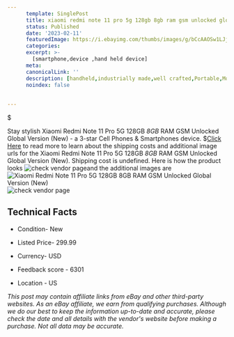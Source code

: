 ```yaml
---
      template: SinglePost
      title: xiaomi redmi note 11 pro 5g 128gb 8gb ram gsm unlocked global version new 
      status: Published
      date: '2023-02-11'
      featuredImage: https://i.ebayimg.com/thumbs/images/g/bCcAAOSw1LJjUAwl/s-l225.jpg
      categories: 
      excerpt: >-
        [smartphone,device ,hand held device]
      meta:
      canonicalLink: ''
      description: [handheld,industrially made,well crafted,Portable,Mobile,Compact,Convenient,Lightweight,Maneuverable,Man-portable,Miniature,Carriable,Hand-held,Light,Holdable,Transportable,Mobile device,Pocket-sized,On-the-go,Wireless,Cordless,Compact size,Convenient size, smartphone,device ,hand held device]
      noindex: false
      
        
---
```

$

Stay stylish Xiaomi Redmi Note 11 Pro 5G 128GB *8GB* RAM GSM Unlocked Global Version (New) - a 3-star Cell Phones & Smartphones device.
$[Click Here](https://www.ebay.com/itm/325132252335?hash=item4bb36474af%3Ag%3AbCcAAOSw1LJjUAwl&mkevt=1&mkcid=1&mkrid=711-53200-19255-0&campid=%253CePNCampaignId%253E&customid=%253CreferenceId%253E&toolid=10049) to read more to learn about the shipping costs and additional image urls for the Xiaomi Redmi Note 11 Pro 5G 128GB *8GB* RAM GSM Unlocked Global Version (New). Shipping cost is undefined. Here is how the product looks ![check vendor page](https://i.ebayimg.com/thumbs/images/g/bCcAAOSw1LJjUAwl/s-l225.jpg)and the additional images are![Xiaomi Redmi Note 11 Pro 5G 128GB *8GB* RAM GSM Unlocked Global Version (New)](https://i.ebayimg.com/images/g/bCcAAOSw1LJjUAwl/s-l960.jpg)![check vendor page](https://origin-galleryplus.ebayimg.com/ws/web/325132252335_2_0_1/225x225.jpg,https://origin-galleryplus.ebayimg.com/ws/web/325132252335_3_0_1/225x225.jpg,https://origin-galleryplus.ebayimg.com/ws/web/325132252335_4_0_1/225x225.jpg)



 ## Technical Facts 



     
      

 - Condition- New 


      

 - Listed Price- 299.99 


      

 - Currency- USD 


      

 - Feedback score - 6301 


      

 - Location - US 


      
      

 *_This post may contain affiliate links from eBay and other third-party websites. As an eBay affiliate, we earn from qualifying purchases. Although we do our best to keep the information up-to-date and accurate, please check the date and all details with the vendor's website before making a purchase. Not all data may be accurate._*






